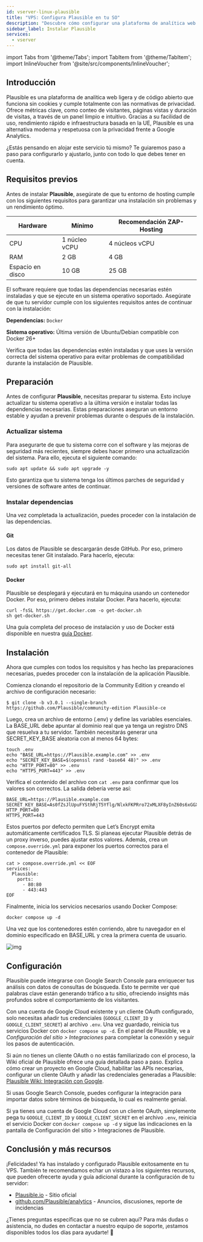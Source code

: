 ```yaml
---
id: vserver-linux-plausible
title: "VPS: Configura Plausible en tu SO"
description: "Descubre cómo configurar una plataforma de analítica web enfocada en la privacidad para obtener insights claros y rendimiento rápido → Aprende más ahora"
sidebar_label: Instalar Plausible
services:
  - vserver
---
```


import Tabs from '@theme/Tabs';
import TabItem from '@theme/TabItem';
import InlineVoucher from '@site/src/components/InlineVoucher';

## Introducción

Plausible es una plataforma de analítica web ligera y de código abierto que funciona sin cookies y cumple totalmente con las normativas de privacidad. Ofrece métricas clave, como conteo de visitantes, páginas vistas y duración de visitas, a través de un panel limpio e intuitivo. Gracias a su facilidad de uso, rendimiento rápido e infraestructura basada en la UE, Plausible es una alternativa moderna y respetuosa con la privacidad frente a Google Analytics.

¿Estás pensando en alojar este servicio tú mismo? Te guiaremos paso a paso para configurarlo y ajustarlo, junto con todo lo que debes tener en cuenta.

<InlineVoucher />

## Requisitos previos

Antes de instalar **Plausible**, asegúrate de que tu entorno de hosting cumple con los siguientes requisitos para garantizar una instalación sin problemas y un rendimiento óptimo.

| Hardware   | Mínimo      | Recomendación ZAP-Hosting |
| ---------- | ------------ | -------------------------- |
| CPU        | 1 núcleo vCPU | 4 núcleos vCPU             |
| RAM        | 2 GB         | 4 GB                       |
| Espacio en disco | 10 GB        | 25 GB                      |

El software requiere que todas las dependencias necesarias estén instaladas y que se ejecute en un sistema operativo soportado. Asegúrate de que tu servidor cumple con los siguientes requisitos antes de continuar con la instalación:

**Dependencias:** `Docker`

**Sistema operativo:** Última versión de Ubuntu/Debian compatible con Docker 26+

Verifica que todas las dependencias estén instaladas y que uses la versión correcta del sistema operativo para evitar problemas de compatibilidad durante la instalación de Plausible.

## Preparación

Antes de configurar **Plausible**, necesitas preparar tu sistema. Esto incluye actualizar tu sistema operativo a la última versión e instalar todas las dependencias necesarias. Estas preparaciones aseguran un entorno estable y ayudan a prevenir problemas durante o después de la instalación.

### Actualizar sistema
Para asegurarte de que tu sistema corre con el software y las mejoras de seguridad más recientes, siempre debes hacer primero una actualización del sistema. Para ello, ejecuta el siguiente comando:

```
sudo apt update && sudo apt upgrade -y
```
Esto garantiza que tu sistema tenga los últimos parches de seguridad y versiones de software antes de continuar.

### Instalar dependencias
Una vez completada la actualización, puedes proceder con la instalación de las dependencias.

#### Git
Los datos de Plausible se descargarán desde GitHub. Por eso, primero necesitas tener Git instalado. Para hacerlo, ejecuta:

```
sudo apt install git-all
```

#### Docker

Plausible se desplegará y ejecutará en tu máquina usando un contenedor Docker. Por eso, primero debes instalar Docker. Para hacerlo, ejecuta:

```
curl -fsSL https://get.docker.com -o get-docker.sh
sh get-docker.sh
```

Una guía completa del proceso de instalación y uso de Docker está disponible en nuestra [guía Docker](vserver-linux-docker.md).

## Instalación
Ahora que cumples con todos los requisitos y has hecho las preparaciones necesarias, puedes proceder con la instalación de la aplicación Plausible.

Comienza clonando el repositorio de la Community Edition y creando el archivo de configuración necesario:

```
$ git clone -b v3.0.1 --single-branch https://github.com/Plausible/community-edition Plausible-ce
```

Luego, crea un archivo de entorno (.env) y define las variables esenciales. La BASE_URL debe apuntar al dominio real que ya tenga un registro DNS que resuelva a tu servidor. También necesitarás generar una SECRET_KEY_BASE aleatoria con al menos 64 bytes:

```
touch .env
echo "BASE_URL=https://Plausible.example.com" >> .env
echo "SECRET_KEY_BASE=$(openssl rand -base64 48)" >> .env
echo "HTTP_PORT=80" >> .env
echo "HTTPS_PORT=443" >> .env
```

Verifica el contenido del archivo con `cat .env` para confirmar que los valores son correctos. La salida debería verse así:

```
BASE_URL=https://Plausible.example.com
SECRET_KEY_BASE=As0fZsJlUpuFYSthRjT5Yflg/NlxkFKPRro72xMLXF8yInZ60s6xGGXYVqml+XN1
HTTP_PORT=80
HTTPS_PORT=443
```

Estos puertos por defecto permiten que Let’s Encrypt emita automáticamente certificados TLS. Si planeas ejecutar Plausible detrás de un proxy inverso, puedes ajustar estos valores. Además, crea un `compose.override.yml` para exponer los puertos correctos para el contenedor de Plausible:

```
cat > compose.override.yml << EOF
services:
  Plausible:
    ports:
      - 80:80
      - 443:443
EOF 
```

Finalmente, inicia los servicios necesarios usando Docker Compose:

```
docker compose up -d
```

Una vez que los contenedores estén corriendo, abre tu navegador en el dominio especificado en BASE_URL y crea la primera cuenta de usuario.

![img](https://screensaver01.zap-hosting.com/index.php/s/Sw34XkXeHaMf9RJ/download)

## Configuración

Plausible puede integrarse con Google Search Console para enriquecer tus análisis con datos de consultas de búsqueda. Esto te permite ver qué palabras clave están generando tráfico a tu sitio, ofreciendo insights más profundos sobre el comportamiento de los visitantes.

Con una cuenta de Google Cloud existente y un cliente OAuth configurado, solo necesitas añadir tus credenciales (`GOOGLE_CLIENT_ID` y `GOOGLE_CLIENT_SECRET`) al archivo `.env`. Una vez guardado, reinicia tus servicios Docker con `docker compose up -d`. En el panel de Plausible, ve a *Configuración del sitio > Integraciones* para completar la conexión y seguir los pasos de autenticación.

Si aún no tienes un cliente OAuth o no estás familiarizado con el proceso, la Wiki oficial de Plausible ofrece una guía detallada paso a paso. Explica cómo crear un proyecto en Google Cloud, habilitar las APIs necesarias, configurar un cliente OAuth y añadir las credenciales generadas a Plausible: [Plausible Wiki: Integración con Google](https://github.com/Plausible/community-edition/wiki/google-integration).

Si usas Google Search Console, puedes configurar la integración para importar datos sobre términos de búsqueda, lo cual es realmente genial.

Si ya tienes una cuenta de Google Cloud con un cliente OAuth, simplemente pega tu `GOOGLE_CLIENT_ID` y `GOOGLE_CLIENT_SECRET` en el archivo `.env`, reinicia el servicio Docker con `docker compose up -d` y sigue las indicaciones en la pantalla de Configuración del sitio > Integraciones de Plausible.

## Conclusión y más recursos

¡Felicidades! Ya has instalado y configurado Plausible exitosamente en tu VPS. También te recomendamos echar un vistazo a los siguientes recursos, que pueden ofrecerte ayuda y guía adicional durante la configuración de tu servidor:

- [Plausible.io](https://Plausible.io/) - Sitio oficial
- [github.com/Plausible/analytics](https://github.com/Plausible/analytics) - Anuncios, discusiones, reporte de incidencias

¿Tienes preguntas específicas que no se cubren aquí? Para más dudas o asistencia, no dudes en contactar a nuestro equipo de soporte, ¡estamos disponibles todos los días para ayudarte! 🙂

<InlineVoucher />